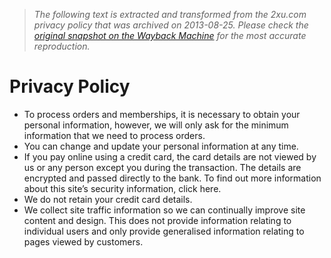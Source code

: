 > *The following text is extracted and transformed from the 2xu.com privacy policy that was archived on 2013-08-25. Please check the [original snapshot on the Wayback Machine](https://web.archive.org/web/20130825073946id_/http%3A//www.2xu.com/Important-Information/Privacy-Policy) for the most accurate reproduction.*

# Privacy Policy

  * To process orders and memberships, it is necessary to obtain your personal information, however, we will only ask for the minimum information that we need to process orders. 
  * You can change and update your personal information at any time. 
  * If you pay online using a credit card, the card details are not viewed by us or any person except you during the transaction. The details are encrypted and passed directly to the bank. To find out more information about this site’s security information, click here.
  * We do not retain your credit card details. 
  * We collect site traffic information so we can continually improve site content and design. This does not provide information relating to individual users and only provide generalised information relating to pages viewed by customers. 


